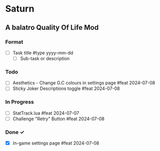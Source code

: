 # Saturn

## A balatro Quality Of Life Mod

### Format

- [ ] Task title #type yyyy-mm-dd  
  - [ ] Sub-task or description  

### Todo

- [ ] Aesthetics - Change G.C colours in settings page #feat 2024-07-08
- [ ] Sticky Joker Descriptions toggle #feat 2024-07-08

### In Progress

- [ ] StatTrack.lua #feat 2024-07-07
- [ ] Challenge "Retry" Button #feat 2024-07-08

### Done ✓

- [X] In-game settings page #feat 2024-07-08
